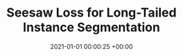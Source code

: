 ---
layout: post
title:  "Seesaw Loss for Long-Tailed Instance Segmentation"
date:   2021-01-01 00:00:25 +00:00
image: pubs/2021.Seesaw/seesaw.png
categories: research
# author: ""
authors: "Jiaqi Wang, Wenwei Zhang, Yuhang Zang, Yuhang Cao, <strong>Jiangmiao Pang</strong>, Tao Gong, Kai Chen, Ziwei Liu, Chen Change Loy, Dahua Lin"
venue: "Computer Vision and Pattern Recognition (CVPR)"
# page: 
arxiv: https://arxiv.org/abs/2008.10032
# paper: 
code: https://github.com/open-mmlab/mmdetection/tree/master/configs/seesaw_loss
# poster: 
# video: 
# slide: 
zhihu: https://zhuanlan.zhihu.com/p/339126633
bibtex: pubs/2021.Seesaw/bibtex.txt
# highlight: 
---
